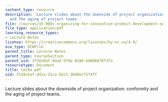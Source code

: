 ```yaml
---
content_type: resource
description: 'Lecture slides about the downside of project organization: conformity
  and the aging of project teams.'
file: /courses/15-980j-organizing-for-innovative-product-development-spring-2007/f528ceafdd1a31ca92c536d9ecf1f4ff_lec9a.pdf
file_type: application/pdf
learning_resource_types:
- Lecture Notes
license: https://creativecommons.org/licenses/by-nc-sa/4.0/
ocw_type: OCWFile
parent_title: Lecture Notes
parent_type: CourseSection
parent_uid: 375820af-ddad-578a-82d6-b9686bf8f3fa
resourcetype: Document
title: lec9a.pdf
uid: f528ceaf-dd1a-31ca-92c5-36d9ecf1f4ff
---
```

Lecture slides about the downside of project organization: conformity and the aging of project teams.